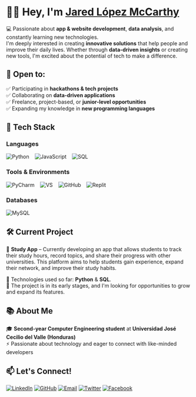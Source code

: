 # 👋🏽 Hey, I'm [Jared López McCarthy](https://github.com/JaredMcCarthy)

💻 Passionate about **app & website development**, **data analysis**, and constantly learning new technologies.  
I'm deeply interested in creating **innovative solutions** that help people and improve their daily lives. Whether through **data-driven insights** or creating new tools, I'm excited about the potential of tech to make a difference.  

## 🌟 Open to:  
✅ Participating in **hackathons & tech projects**  
✅ Collaborating on **data-driven applications**  
✅ Freelance, project-based, or **junior-level opportunities**  
✅ Expanding my knowledge in **new programming languages**  

## 🚀 Tech Stack  

### **Languages**  
<div style="display: flex; gap: 15px; flex-wrap: wrap;">
  <a href="https://www.python.org/" style="text-decoration: none;">
    <img src="https://img.shields.io/badge/Python-%233776AB.svg?style=for-the-badge&logo=python&logoColor=white" alt="Python">
  </a>
  <a href="https://developer.mozilla.org/en-US/docs/Web/JavaScript" style="text-decoration: none;">
    <img src="https://img.shields.io/badge/JavaScript-%23323330.svg?style=for-the-badge&logo=javascript&logoColor=F7DF1E" alt="JavaScript">
  </a>
  <a href="https://www.mysql.com/" style="text-decoration: none;">
    <img src="https://img.shields.io/badge/SQL-%234479A1.svg?style=for-the-badge&logo=mysql&logoColor=white" alt="SQL">
  </a>
</div>

### **Tools & Environments**  
<div style="display: flex; gap: 15px; flex-wrap: wrap;">
  <a href="https://www.jetbrains.com/pycharm/" style="text-decoration: none;">
    <img src="https://img.shields.io/badge/PyCharm-%234B4B6A.svg?style=for-the-badge&logo=jetbrains&logoColor=white" alt="PyCharm">
  </a>
  <a href="https://visualstudio.microsoft.com/" style="text-decoration: none;">
    <img src="https://img.shields.io/badge/Visual%20Studio-%235C2D91.svg?style=for-the-badge&logo=visualstudio&logoColor=white" alt="VS">
  </a>
  <a href="https://github.com/" style="text-decoration: none;">
    <img src="https://img.shields.io/badge/GitHub-%23181717.svg?style=for-the-badge&logo=github&logoColor=white" alt="GitHub">
  </a>
  <a href="https://replit.com/" style="text-decoration: none;">
    <img src="https://img.shields.io/badge/Replit-%23000000.svg?style=for-the-badge&logo=replit&logoColor=white" alt="Replit">
  </a>
</div>

### **Databases**  
<div style="display: flex; gap: 15px; flex-wrap: wrap;">
  <a href="https://www.mysql.com/products/workbench/" style="text-decoration: none;">
    <img src="https://img.shields.io/badge/MySQL%20Workbench-%234479A1.svg?style=for-the-badge&logo=mysql&logoColor=white" alt="MySQL">
  </a>
</div>

## 🛠️ Current Project  
🚧 **Study App** – Currently developing an app that allows students to track their study hours, record topics, and share their progress with other universities. This platform aims to help students gain experience, expand their network, and improve their study habits.  

🔧 Technologies used so far: **Python** & **SQL**.  
🔄 The project is in its early stages, and I'm looking for opportunities to grow and expand its features.

## 📚 About Me  
🎓 **Second-year Computer Engineering student** at **Universidad José Cecilio del Valle (Honduras)**  
⚡ Passionate about technology and eager to connect with like-minded developers  
 
## 📫 Let's Connect!  
[![LinkedIn](https://img.shields.io/badge/LinkedIn-%230077B5.svg?style=for-the-badge&logo=linkedin&logoColor=white)](https://www.linkedin.com/in/tu-perfil/)  [![GitHub](https://img.shields.io/badge/GitHub-%23181717.svg?style=for-the-badge&logo=github&logoColor=white)](https://github.com/McCode)  [![Email](https://img.shields.io/badge/Email-%23D14836.svg?style=for-the-badge&logo=gmail&logoColor=white)](mailto:tuemail@gmail.com)  [![Twitter](https://img.shields.io/badge/Twitter-%231DA1F2.svg?style=for-the-badge&logo=twitter&logoColor=white)](https://twitter.com/tu_usuario)  [![Facebook](https://img.shields.io/badge/Facebook-%231877F2.svg?style=for-the-badge&logo=facebook&logoColor=white)](https://www.facebook.com/tu_usuario)

